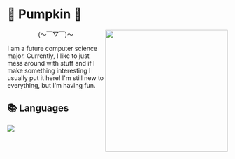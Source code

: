 
<h1>🍂 Pumpkin 🍂</h1>
<img
  align="right"
  src="https://github.com/Puumpkin/Puumpkin/blob/main/assets/bbb0a1afc77445da4484599a73de8c3e.gif"
  style="height: 280px"
/>
<p align="center">(〜￣▽￣)〜</p>
<p>
  I am a future computer science major. Currently, I like to just mess around
  with stuff and if I make something interesting I usually put it here! I'm
  still new to everything, but I'm having fun.
</p>
<h2>📚 Languages</h2>
<img src="https://github-readme-stats.vercel.app/api/top-langs/?username=Puumpkin&hide_title=true&card_width=360&langs_count=10&layout=compact&theme=maroongold">
